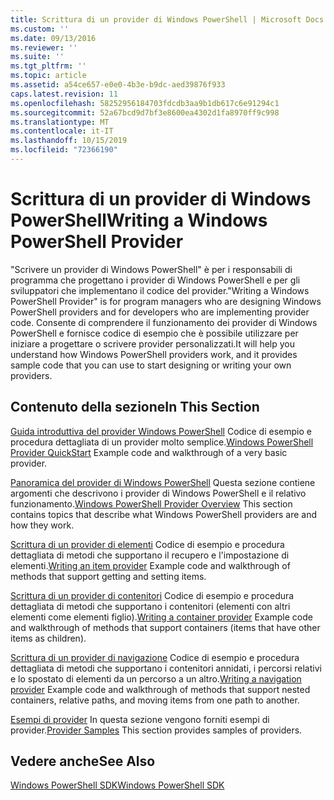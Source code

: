 ```yaml
---
title: Scrittura di un provider di Windows PowerShell | Microsoft Docs
ms.custom: ''
ms.date: 09/13/2016
ms.reviewer: ''
ms.suite: ''
ms.tgt_pltfrm: ''
ms.topic: article
ms.assetid: a54ce657-e0e0-4b3e-b9dc-aed39876f933
caps.latest.revision: 11
ms.openlocfilehash: 58252956184703fdcdb3aa9b1db617c6e91294c1
ms.sourcegitcommit: 52a67bcd9d7bf3e8600ea4302d1fa8970ff9c998
ms.translationtype: MT
ms.contentlocale: it-IT
ms.lasthandoff: 10/15/2019
ms.locfileid: "72366190"
---
```

# <a name="writing-a-windows-powershell-provider"></a><span data-ttu-id="3df8c-102">Scrittura di un provider di Windows PowerShell</span><span class="sxs-lookup"><span data-stu-id="3df8c-102">Writing a Windows PowerShell Provider</span></span>

<span data-ttu-id="3df8c-103">"Scrivere un provider di Windows PowerShell" è per i responsabili di programma che progettano i provider di Windows PowerShell e per gli sviluppatori che implementano il codice del provider.</span><span class="sxs-lookup"><span data-stu-id="3df8c-103">"Writing a Windows PowerShell Provider" is for program managers who are designing Windows PowerShell providers and for developers who are implementing provider code.</span></span> <span data-ttu-id="3df8c-104">Consente di comprendere il funzionamento dei provider di Windows PowerShell e fornisce codice di esempio che è possibile utilizzare per iniziare a progettare o scrivere provider personalizzati.</span><span class="sxs-lookup"><span data-stu-id="3df8c-104">It will help you understand how Windows PowerShell providers work, and it provides sample code that you can use to start designing or writing your own providers.</span></span>

## <a name="in-this-section"></a><span data-ttu-id="3df8c-105">Contenuto della sezione</span><span class="sxs-lookup"><span data-stu-id="3df8c-105">In This Section</span></span>

<span data-ttu-id="3df8c-106">[Guida introduttiva del provider Windows PowerShell](./windows-powershell-provider-quickstart.md) Codice di esempio e procedura dettagliata di un provider molto semplice.</span><span class="sxs-lookup"><span data-stu-id="3df8c-106">[Windows PowerShell Provider QuickStart](./windows-powershell-provider-quickstart.md) Example code and walkthrough of a very basic provider.</span></span>

<span data-ttu-id="3df8c-107">[Panoramica del provider di Windows PowerShell](./windows-powershell-provider-overview.md) Questa sezione contiene argomenti che descrivono i provider di Windows PowerShell e il relativo funzionamento.</span><span class="sxs-lookup"><span data-stu-id="3df8c-107">[Windows PowerShell Provider Overview](./windows-powershell-provider-overview.md) This section contains topics that describe what Windows PowerShell providers are and how they work.</span></span>

<span data-ttu-id="3df8c-108">[Scrittura di un provider di elementi](./writing-an-item-provider.md) Codice di esempio e procedura dettagliata di metodi che supportano il recupero e l'impostazione di elementi.</span><span class="sxs-lookup"><span data-stu-id="3df8c-108">[Writing an item provider](./writing-an-item-provider.md) Example code and walkthrough of methods that support getting and setting items.</span></span>

<span data-ttu-id="3df8c-109">[Scrittura di un provider di contenitori](./writing-a-container-provider.md) Codice di esempio e procedura dettagliata di metodi che supportano i contenitori (elementi con altri elementi come elementi figlio).</span><span class="sxs-lookup"><span data-stu-id="3df8c-109">[Writing a container provider](./writing-a-container-provider.md) Example code and walkthrough of methods that support containers (items that have other items as children).</span></span>

<span data-ttu-id="3df8c-110">[Scrittura di un provider di navigazione](./writing-a-navigation-provider.md) Codice di esempio e procedura dettagliata di metodi che supportano i contenitori annidati, i percorsi relativi e lo spostato di elementi da un percorso a un altro.</span><span class="sxs-lookup"><span data-stu-id="3df8c-110">[Writing a navigation provider](./writing-a-navigation-provider.md) Example code and walkthrough of methods that support nested containers, relative paths, and moving items from one path to another.</span></span>

<span data-ttu-id="3df8c-111">[Esempi di provider](./provider-samples.md) In questa sezione vengono forniti esempi di provider.</span><span class="sxs-lookup"><span data-stu-id="3df8c-111">[Provider Samples](./provider-samples.md) This section provides samples of providers.</span></span>

## <a name="see-also"></a><span data-ttu-id="3df8c-112">Vedere anche</span><span class="sxs-lookup"><span data-stu-id="3df8c-112">See Also</span></span>

[<span data-ttu-id="3df8c-113">Windows PowerShell SDK</span><span class="sxs-lookup"><span data-stu-id="3df8c-113">Windows PowerShell SDK</span></span>](../windows-powershell-reference.md)